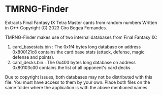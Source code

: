 # TMRNG-Finder
Extracts Final Fantasy IX Tetra Master cards from random numbers 
Written in C++
Copyright (C) 2023 Ciro Bogea Fernandes.

TMRNG-Finder makes use of two internal databases from Final Fantasy IX:
1. card_basestats.bin : The 0x1f4 bytes long database on address 0x800121c8 contains the card base stats (attack, defense, magic defense and points).
2. card_decks.bin : The 0x400 bytes long database on address 0x80103c00 contains the list of all opponent's card decks

Due to copyright issues, both databases may not be distributed with this file. You must have access to them by your own. 
Place both files on the same folder where the application is with the above mentioned names.
